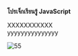 <strong>โปรเจ็กเรียนรู้ JavaScript</strong>

XXXXXXXXXXX
<br>
yyyyyyyyyyyyyyy 

![55](https://user-images.githubusercontent.com/89632338/139389877-209f288e-3809-47aa-98f6-4c18bae64c26.jpg)
